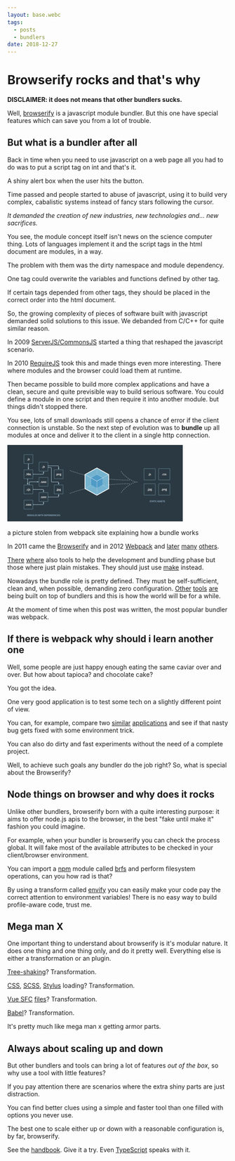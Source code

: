 ```yaml
---
layout: base.webc
tags: 
  - posts
  - bundlers
date: 2018-12-27
---
```

# Browserify rocks and that's why

**DISCLAIMER: it does not means that other bundlers sucks.**

Well, [browserify](http://browserify.org/) is a javascript module bundler.
But this one have special features which can save you from a lot of trouble.

## But what is a bundler after all

Back in time when you need to use javascript on a web page all you had to do
was to put a script tag on int and that's it.

A shiny alert box when the user hits the button.

Time passed and people started to abuse of javascript, using it to build very
complex, cabalistic systems instead of fancy stars following the cursor.

_It demanded the creation of new industries, new technologies and... new sacrifices._

You see, the module concept itself isn't news on the science computer thing.
Lots of languages implement it and the script tags in the html document are
modules, in a way.

The problem with them was the dirty namespace and module dependency.

One tag could overwrite the variables and functions defined by other tag.

If certain tags depended from other tags, they should be placed in the correct
order into the html document.

So, the growing complexity of pieces of software built with javascript demanded
solid solutions to this issue. We debanded from C/C++ for quite similar reason.

In 2009 [ServerJS/CommonsJS](http://www.commonjs.org/history/) started a thing
that reshaped the javascript scenario.

In 2010 [RequireJS](https://requirejs.org/docs/history.html) took this and made
things even more interesting. There where modules and the browser could load
them at runtime.

Then became possible to build more complex applications and have a clean,
secure and quite previsible way to build serious software. You could define a
module in one script and then require it into another module. but things didn't
stopped there.

You see, lots of small downloads still opens a chance of error if the client
connection is unstable. So the next step of evolution was to **bundle** up all
modules at once and deliver it to the client in a single http connection.

 ![pic1.jpg](/assets/post-pics/0006-browserify-rocks/pic1.jpg)

 <!-- <img src="/assets/post-pics/0006-browserify-rocks/pic1.jpg" style="width:100%;"/> -->

a picture stolen from webpack site explaining how a bundle works

In 2011 came the [Browserify](https://en.wikipedia.org/wiki/Browserify) and in
2012 [Webpack](https://en.wikipedia.org/wiki/Webpack)
and [later](https://rollupjs.org/guide/en) [many](https://poi.js.org/)
[others](https://parceljs.org/).

[There](https://gulpjs.com/) [where](https://gruntjs.com/) also tools to help
the development and bundling phase but those where just plain mistakes. They
should just use [make](<https://en.wikipedia.org/wiki/Make_(software)>) instead.

Nowadays the bundle role is pretty defined. They must be self-sufficient, clean
and, when possible, demanding zero configuration.
[Other](https://github.com/facebook/create-react-app)
[tools](https://cli.vuejs.org/) [are](https://cli.angular.io/) being built on
top of bundlers and this is how the world will be for a while.

At the moment of time when this post was written, the most popular bundler was
webpack.

## If there is webpack why should i learn another one

Well, some people are just happy enough eating the same caviar over and over.
But how about tapioca? and chocolate cake?

You got the idea.

One very good application is to test some tech on a slightly different
point of view.

You can, for example, compare two
[similar](https://github.com/sombriks/cordova-react-issue)
[applications](https://github.com/sombriks/sample-cordova-vue) and see if that
nasty bug gets fixed with some environment trick.

You can also do dirty and fast experiments without the need of a complete
project.

Well, to achieve such goals any bundler do the job right? So, what is special
about the Browserify?

## Node things on browser and why does it rocks

Unlike other bundlers, browserify born with a quite interesting purpose:
it aims to offer node.js apis to the browser, in the best "fake until make it"
fashion you could imagine.

For example, when your bundler is browserify you can check the process global.
It will fake most of the available attributes to be checked in your
client/browser environment.

You can import a [npm](https://www.npmjs.com/) module called
[brfs](https://github.com/browserify/brfs) and perform filesystem operations,
can you how rad is that?

By using a transform called [envify](https://github.com/hughsk/envify) you can
easily make your code pay the correct attention to environment variables!
There is no easy way to build profile-aware code, trust me.

## Mega man X

One important thing to understand about browserify is it's modular nature.
It does one thing and one thing only, and do it pretty well. Everything else is
either a transformation or an plugin.

[Tree-shaking](https://github.com/browserify/common-shakeify)? Transformation.

[CSS](https://www.npmjs.com/package/browserify-css),
[SCSS](https://github.com/davidguttman/sassify),
[Stylus](https://www.npmjs.com/package/stylify) loading? Transformation.

[Vue SFC](https://vuejs.org/v2/guide/single-file-components.html)
[files](https://github.com/vuejs/vueify)? Transformation.

[Babel](https://github.com/babel/babelify)? Transformation.

It's pretty much like mega man x getting armor parts.

## Always about scaling up and down

But other bundlers and tools can bring a lot of features _out of the box_, so
why use a tool with little features?

If you pay attention there are scenarios where the extra shiny parts are just
distraction.

You can find better clues using a simple and faster tool than one filled with
options you never use.

The best one to scale either up or down with a reasonable configuration is, by
far, browserify.

See the [handbook](https://github.com/browserify/browserify-handbook).
Give it a try. Even
[TypeScript](https://www.npmjs.com/package/tsify) speaks with it.
